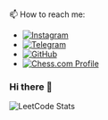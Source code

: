 
📫 How to reach me:
  - [![Instagram](https://img.shields.io/badge/Instagram-purple?style=for-the-badge&logo=instagram&logoColor=white)](https://www.instagram.com/kukuxer/) 
  - [![Telegram](https://img.shields.io/badge/Telegram-blue?style=for-the-badge&logo=telegram&logoColor=white)](https://t.me/kukuxer)
  - [![GitHub](https://img.shields.io/badge/Github-black?style=for-the-badge&logo=github&logoColor=white)](https://github.com/kukuxer)
  - [![Chess.com Profile](https://img.shields.io/badge/Chess.com-Play%20Now-green?style=for-the-badge&logo=chess&logoColor=white)](https://www.chess.com/member/kukuxers)

### Hi there 👋
![LeetCode Stats](https://leetcard.jacoblin.cool/Kukuxer?theme=dark&font=Kosugi&ext=activity)

<!--
**kukuxer/kukuxer** is a ✨ _special_ ✨ repository because its `README.md` (this file) appears on your GitHub profile.

Here are some ideas to get you started:

- 🔭 I’m currently working on ...
- 🌱 I’m currently learning ...
- 👯 I’m looking to collaborate on ...
- 🤔 I’m looking for help with ...
- 💬 Ask me about ...
- 📫 How to reach me: ...
- 😄 Pronouns: ...
- ⚡ Fun fact: ...
-->
